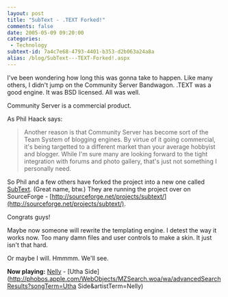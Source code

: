 ```yaml
---
layout: post
title: "SubText - .TEXT Forked!"
comments: false
date: 2005-05-09 09:20:00
categories:
 - Technology
subtext-id: 7a4c7e68-4793-4401-b353-d2b063a24a8a
alias: /blog/SubText---TEXT-Forked!.aspx
---
```



I've been wondering how long this was gonna take to happen. Like many others, I didn't jump on the Community Server Bandwagon. .TEXT was a good engine. It was BSD licensed. All was well.

Community Server is a commercial product.

As Phil Haack says:

> Another reason is that Community Server has become sort of the Team System of blogging engines. By virtue of it going commercial, it's being targetted to a different market than your average hobbyist and blogger. While I'm sure many are looking forward to the tight integration with forums and photo gallery, that's just not something I personally need. 

So Phil and a few others have forked the project into a new one called [SubText](http://haacked.com/archive/2005/05/04/2953.aspx). (Great name, btw.) They are running the project over on SourceForge - [http://sourceforge.net/projects/subtext/](http://sourceforge.net/projects/subtext/).

Congrats guys!

Maybe now someone will rewrite the templating engine. I detest the way it works now. Too many damn files and user controls to make a skin. It just isn't that hard. 

Or maybe I will. Hmmmm. We'll see.

**Now playing:** [Nelly](http://phobos.apple.com/WebObjects/MZSearch.woa/wa/advancedSearchResults?artistTerm=Nelly) - [Utha Side](http://phobos.apple.com/WebObjects/MZSearch.woa/wa/advancedSearchResults?songTerm=Utha Side&artistTerm=Nelly)
